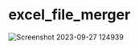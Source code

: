 # excel_file_merger

![Screenshot 2023-09-27 124939](https://github.com/nehapatil3071/excel_file_merger/assets/71519354/d7ca96e9-f987-4813-b108-910d598f312a)

